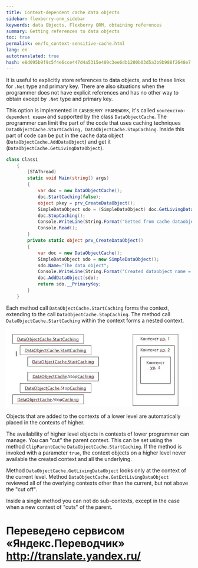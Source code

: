 ```yaml
--- 
title: Context-dependent cache data objects 
sidebar: flexberry-orm_sidebar 
keywords: data Objects, Flexberry ORM, obtaining references 
summary: Getting references to data objects 
toc: true 
permalink: en/fo_context-sensitive-cache.html 
lang: en 
autotranslated: true 
hash: e8d095b9f9c5f4e6cce447d4a5315e409c3ee6db1200b03d5a3b9b988f2648e7 
--- 
```


It is useful to explicitly store references to data objects, and to these links for `.Net` type and primary key. There are also situations when the programmer does not have explicit references and has no other way to obtain except by `.Net` type and primary key. 

This option is implemented in `CASEBERRY FRAMEWORK`, it's called `контекстно-dependent кэшем` and supported by the class `DataObjectCache`. The programmer can limit the part of the code that uses caching techniques `DataObjectCache.StartCaching, DataObjectCache.StopCaching`. Inside this part of code can be put in the cache data object (`DataObjectCache.AddDataObject`) and get it (`DataObjectCache.GetLivingDataObject`). 

```csharp
class Class1
	{
		[STAThread)
		static void Main(string[) args)
		{
            var doc = new DataObjectCache();
			doc.StartCaching(false);
			object pkey = prv_CreateDataObject();
			SimpleDataObject sdo = (SimpleDataObject) doc.GetLivingDataObject(typeof(SimpleDataObject), pkey);
			doc.StopCaching();
			Console.WriteLine(String.Format("Getted from cache dataobject name = {0}",sdo.Name));
			Console.Read();
		}
		private static object prv_CreateDataObject()
		{
            var doc = new DataObjectCache();
			SimpleDataObject sdo = new SimpleDataObject();			
			sdo.Name="The data object";
			Console.WriteLine(String.Format("Created dataobject name = {0}",sdo.Name));
			doc.AddDataObject(sdo);
			return sdo.__PrimaryKey;
		}
	}
``` 

Each method call `DataObjectCache.StartCaching` forms the context, extending to the call `DataObjectCache.StopCaching`. The method call `DataObjectCache.StartCaching` within the context forms a nested context. 

![](/images/pages/products/flexberry-orm/data-object/sensitive-cache.png) 

Objects that are added to the contexts of a lower level are automatically placed in the contexts of higher. 

The availability of higher level objects in contexts of lower programmer can manage. You can "cut" the parent context. This can be set using the method `ClipParentCache` `DataObjectCache.StartCaching`. If the method is invoked with a parameter `true`, the context objects on a higher level never available the created context and all the underlying. 

Method `DataObjectCache.GetLivingDataObject` looks only at the context of the current level. 
Method `DataObjectCache.GetExtLivingDataObject` reviewed all of the overlying contexts other than the current, but not above the "cut off". 

Inside a single method you can not do sub-contexts, except in the case when a new context of "cuts" of the parent. 



 # Переведено сервисом «Яндекс.Переводчик» http://translate.yandex.ru/